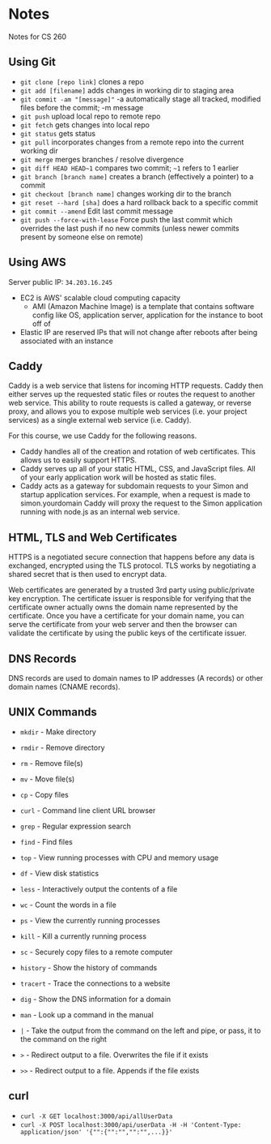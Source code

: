 # Notes
Notes for CS 260
## Using Git
- `git clone [repo link]` clones a repo
- `git add [filename]` adds changes in working dir to staging area
- `git commit -am "[message]"` -a automatically stage all tracked, modified files before the commit; -m message
- `git push` upload local repo to remote repo
- `git fetch` gets changes into local repo
- `git status` gets status
- `git pull` incorporates changes from a remote repo into the current working dir 
- `git merge` merges branches / resolve divergence
- `git diff HEAD HEAD~1` compares two commit; `~1` refers to 1 earlier
- `git branch [branch name]` creates a branch (effectively a pointer) to a commit
- `git checkout [branch name]` changes working dir to the branch
- `git reset --hard [sha]` does a hard rollback back to a specific commit
- `git commit --amend` Edit last commit message
- `git push --force-with-lease` Force push the last commit which overrides the last push if no new commits (unless newer commits present by someone else on remote)

## Using AWS
Server public IP: `34.203.16.245`
- EC2 is AWS' scalable cloud computing capacity
    * AMI (Amazon Machine Image) is a template that contains software config like OS, application server, application for the instance to boot off of
- Elastic IP are reserved IPs that will not change after reboots after being associated with an instance

## Caddy
Caddy is a web service that listens for incoming HTTP requests. Caddy then either serves up the requested static files or routes the request to another web service. This ability to route requests is called a gateway, or reverse proxy, and allows you to expose multiple web services (i.e. your project services) as a single external web service (i.e. Caddy).

For this course, we use Caddy for the following reasons.
- Caddy handles all of the creation and rotation of web certificates. This allows us to easily support HTTPS.
- Caddy serves up all of your static HTML, CSS, and JavaScript files. All of your early application work will be hosted as static files.
- Caddy acts as a gateway for subdomain requests to your Simon and startup application services. For example, when a request is made to simon.yourdomain Caddy will proxy the request to the Simon application running with node.js as an internal web service.

## HTML, TLS and Web Certificates
HTTPS is a negotiated secure connection that happens before any data is exchanged, encrypted using the TLS protocol. TLS works by negotiating a shared secret that is then used to encrypt data. 

Web certificates are generated by a trusted 3rd party using public/private key encryption. The certificate issuer is responsible for verifying that the certificate owner actually owns the domain name represented by the certificate. Once you have a certificate for your domain name, you can serve the certificate from your web server and then the browser can validate the certificate by using the public keys of the certificate issuer.

## DNS Records
DNS records are used to domain names to IP addresses (A records) or other domain names (CNAME records).

## UNIX Commands
- `mkdir` - Make directory
- `rmdir` - Remove directory
- `rm` - Remove file(s)
- `mv` - Move file(s)
- `cp` - Copy files
- `curl` - Command line client URL browser
- `grep` - Regular expression search
- `find` - Find files
- `top` - View running processes with CPU and memory usage
- `df` - View disk statistics
- `less` - Interactively output the contents of a file
- `wc` - Count the words in a file
- `ps` - View the currently running processes
- `kill` - Kill a currently running process
- `sc` - Securely copy files to a remote computer
- `history` - Show the history of commands
- `tracert` - Trace the connections to a website
- `dig` - Show the DNS information for a domain
- `man` - Look up a command in the manual

- `|` - Take the output from the command on the left and pipe, or pass, it to the command on the right
- `>` - Redirect output to a file. Overwrites the file if it exists
- `>>` - Redirect output to a file. Appends if the file exists

## curl
- `curl -X GET localhost:3000/api/allUserData`
- `curl -X POST localhost:3000/api/userData -H -H 'Content-Type: application/json' '{"":{"":"","":"",...}}'`